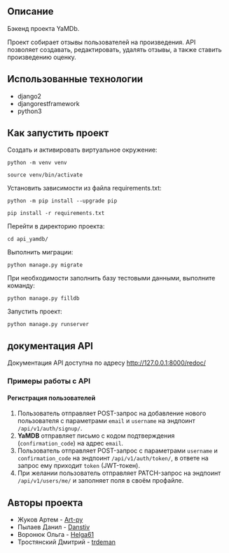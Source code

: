 ## Описание
Бэкенд проекта YaMDb.

Проект собирает отзывы пользователей на произведения. API позволяет создавать, редактировать, удалять отзывы, а также ставить произведению оценку.

## Использованные технологии
- django2
- djangorestframework
- python3

## Как запустить проект
Cоздать и активировать виртуальное окружение:

```
python -m venv venv

source venv/bin/activate
```

Установить зависимости из файла requirements.txt:

```
python -m pip install --upgrade pip

pip install -r requirements.txt
```

Перейти в директорию проекта:

```
cd api_yamdb/
```

Выполнить миграции:

```
python manage.py migrate
```

При необходимости заполнить базу тестовыми данными, выполните команду:

```
python manage.py filldb
```

Запустить проект:

```
python manage.py runserver
```

## документация API

Документация API доступна по адресу http://127.0.0.1:8000/redoc/

### Примеры работы с API
 
#### Регистрация пользователей

1. Пользователь отправляет POST-запрос на добавление нового пользователя с параметрами `email` и `username` на эндпоинт `/api/v1/auth/signup/`.
2. **YaMDB** отправляет письмо с кодом подтверждения (`confirmation_code`) на адрес `email`.
3. Пользователь отправляет POST-запрос с параметрами `username` и `confirmation_code` на эндпоинт `/api/v1/auth/token/`, в ответе на запрос ему приходит `token` (JWT-токен).
4. При желании пользователь отправляет PATCH-запрос на эндпоинт `/api/v1/users/me/` и заполняет поля в своём профайле.

## Авторы проекта

- Жуков Артем - [Art-py](https://github.com/Art-py)
- Пылаев Данил - [Danstiv](https://github.com/danstiv)
- Воронюк Ольга - [Helga61](https://github.com/Helga61)
- Тростянский Дмитрий - [trdeman](https://github.com/trdeman)